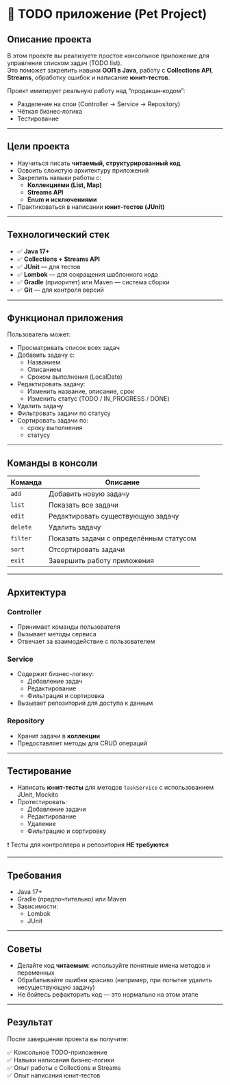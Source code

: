 # 📝 TODO приложение (Pet Project)

## Описание проекта

В этом проекте вы реализуете простое консольное приложение для управления списком задач (TODO list).  
Это поможет закрепить навыки **ООП в Java**, работу с **Collections API**, **Streams**, обработку ошибок и написание **юнит-тестов**.

Проект имитирует реальную работу над “продакшн‑кодом”:
- Разделение на слои (Controller → Service → Repository)
- Чёткая бизнес‑логика
- Тестирование

---

## Цели проекта

- Научиться писать **читаемый, структурированный код**
- Освоить слоистую архитектуру приложений
- Закрепить навыки работы с:
    - **Коллекциями (List, Map)**
    - **Streams API**
    - **Enum и исключениями**
- Практиковаться в написании **юнит‑тестов (JUnit)**

---

## Технологический стек

- ✅ **Java 17+**
- ✅ **Collections + Streams API**
- ✅ **JUnit** — для тестов
- ✅ **Lombok** — для сокращения шаблонного кода
- ✅ **Gradle** (приоритет) или Maven — система сборки
- ✅ **Git** — для контроля версий

---

## Функционал приложения

Пользователь может:

- Просматривать список всех задач
- Добавить задачу с:
    - Названием
    - Описанием
    - Сроком выполнения (LocalDate)
- Редактировать задачу:
    - Изменить название, описание, срок
    - Изменить статус (TODO / IN_PROGRESS / DONE)
- Удалить задачу
- Фильтровать задачи по статусу
- Сортировать задачи по:
    - сроку выполнения
    - статусу

---

## Команды в консоли

| Команда   | Описание                              |
|-----------|---------------------------------------|
| `add`     | Добавить новую задачу                 |
| `list`    | Показать все задачи                   |
| `edit`    | Редактировать существующую задачу     |
| `delete`  | Удалить задачу                        |
| `filter`  | Показать задачи с определённым статусом|
| `sort`    | Отсортировать задачи                  |
| `exit`    | Завершить работу приложения           |

---

## Архитектура

### Controller
- Принимает команды пользователя
- Вызывает методы сервиса
- Отвечает за взаимодействие с пользователем

### Service
- Содержит бизнес-логику:
    - Добавление задач
    - Редактирование
    - Фильтрация и сортировка
- Вызывает репозиторий для доступа к данным

### Repository
- Хранит задачи в **коллекции**
- Предоставляет методы для CRUD операций

---

## Тестирование

- Написать **юнит‑тесты** для методов `TaskService` с использованием JUnit, Mockito
- Протестировать:
    - Добавление задачи
    - Редактирование
    - Удаление
    - Фильтрацию и сортировку

❗ Тесты для контроллера и репозитория **НЕ требуются**

---

## Требования

- Java 17+
- Gradle (предпочтительно) или Maven
- Зависимости:
    - Lombok
    - JUnit

---

## Советы
- Делайте код **читаемым**: используйте понятные имена методов и переменных
- Обрабатывайте ошибки красиво (например, при попытке удалить несуществующую задачу)
- Не бойтесь рефакторить код — это нормально на этом этапе

---

## Результат

После завершения проекта вы получите:

✅ Консольное TODO-приложение  
✅ Навыки написания бизнес-логики  
✅ Опыт работы с Collections и Streams  
✅ Опыт написания юнит‑тестов 